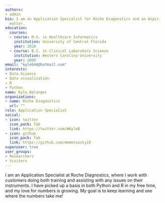 ```yaml
---
authors:
- admin
bio: I am an Application Specialist for Roche Diagonstics and an Aspiring Data Scientist
  matter.
education:
  courses:
  - course: M.S. in Healthcare Informatics
    institution: University of Central Florida
    year: 2020
  - course: B.S. in Clinical Laboratory Science
    institution: Western Carolina University
    year: 2009
email: "kyleb44@hotmail.com"
interests:
- Data Science
- Data visualization
- R
- Python
name: Kyle Belanger
organizations:
- name: Roche Diagnostics
  url: ""
role: Application Specialist
social:
- icon: twitter
  icon_pack: fab
  link: https://twitter.com/WKyleB
- icon: github
  icon_pack: fab
  link: https://github.com/mmmmtoasty19
superuser: true
user_groups:
- Researchers
- Visitors
---
```


I am an Application Specialist at Roche Diagnostics, where I work with customers doing both training and assisting with any issues on their instruments. I have picked up a basis in both Python and R in my free time, and my love for numbers is growing.  My goal is to keep learning and see where the numbers take me!
